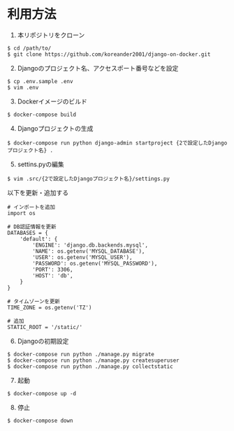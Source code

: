 # 利用方法
1. 本リポジトリをクローン
  ```
  $ cd /path/to/
  $ git clone https://github.com/koreander2001/django-on-docker.git
  ```
2. Djangoのプロジェクト名、アクセスポート番号などを設定
  ```
  $ cp .env.sample .env
  $ vim .env
  ```
3. Dockerイメージのビルド
  ```
  $ docker-compose build
  ```
4. Djangoプロジェクトの生成
  ```
  $ docker-compose run python django-admin startproject {2で設定したDjangoプロジェクト名} .
  ```
5. settins.pyの編集
  ```
  $ vim .src/{2で設定したDjangoプロジェクト名}/settings.py
  ```
  以下を更新・追加する
  ```
  # インポートを追加
  import os

  # DB認証情報を更新
  DATABASES = {
      'default': {
          'ENGINE': 'django.db.backends.mysql',
          'NAME': os.getenv('MYSQL_DATABASE'),
          'USER': os.getenv('MYSQL_USER'),
          'PASSWORD': os.getenv('MYSQL_PASSWORD'),
          'PORT': 3306,
          'HOST': 'db',
      }
  }

  # タイムゾーンを更新
  TIME_ZONE = os.getenv('TZ')

  # 追加
  STATIC_ROOT = '/static/'
  ```
6. Djangoの初期設定
  ```
  $ docker-compose run python ./manage.py migrate
  $ docker-compose run python ./manage.py createsuperuser
  $ docker-compose run python ./manage.py collectstatic
  ```
7. 起動
  ```
  $ docker-compose up -d
  ```
8. 停止
  ```
  $ docker-compose down
  ```

